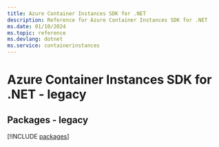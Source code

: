 ```yaml
---
title: Azure Container Instances SDK for .NET
description: Reference for Azure Container Instances SDK for .NET
ms.date: 01/10/2024
ms.topic: reference
ms.devlang: dotnet
ms.service: containerinstances
---
```

# Azure Container Instances SDK for .NET - legacy
## Packages - legacy
[!INCLUDE [packages](container-instances-index.md)]